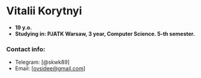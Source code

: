 # Vitalii Korytnyi

 - **19 y.o.**
 - **Studying in: PJATK Warsaw, 3 year, Computer Science. 5-th semester.**

### Contact info:
- Telegram: [@skwk89]
- Email: [ovsidee@gmail.com]
